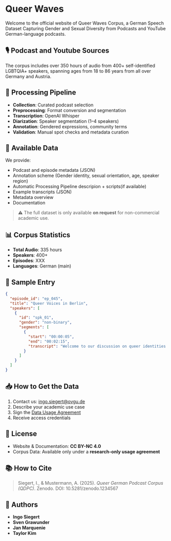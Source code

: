 # Queer Waves

Welcome to the official website of Queer Waves Corpus, a German Speech Dataset Capturing Gender and Sexual Diversity from Podcasts and YouTube
German-language podcasts.

## 🎙️ Podcast and Youtube Sources
The corpus includes over 350 hours of audio from 400+ self-identified LGBTQIA+ speakers, spanning ages from 18 to 86 years from all over Germany and Austria.

## 🔧 Processing Pipeline
- **Collection**: Curated podcast selection
- **Preprocessing**: Format conversion and segmentation
- **Transcription**: OpenAI Whisper
- **Diarization**: Speaker segmentation (1–4 speakers)
- **Annotation**: Gendered expressions, community terms
- **Validation**: Manual spot checks and metadata curation

## 📂 Available Data
We provide:
- Podcast and episode metadata (JSON)
- Annotation scheme (Gender identity, sexual orientation, age, speaker region)
- Automatic Processing Pipeline descripion + scripts(if available)
- Example transcripts (JSON)
- Metadata overview
- Documentation

> ⚠️ The full dataset is only available **on request** for non-commercial academic use.

## 📊 Corpus Statistics
- **Total Audio**: 335 hours
- **Speakers**: 400+
- **Episodes**: XXX
- **Languages**: German (main)

## 📝 Sample Entry
```json
{
  "episode_id": "ep_045",
  "title": "Queer Voices in Berlin",
  "speakers": [
    {
      "id": "spk_01",
      "gender": "non-binary",
      "segments": [
        {
          "start": "00:00:05",
          "end": "00:02:15",
          "transcript": "Welcome to our discussion on queer identities..."
        }
      ]
    }
  ]
}
```

## 📥 How to Get the Data
1. Contact us: [ingo.siegert@ovgu.de](mailto:ingo.siegert@ovgu.de)
2. Describe your academic use case
3. Sign the [Data Usage Agreement](license.html)
4. Receive access credentials

## 📄 License
- Website & Documentation: **CC BY-NC 4.0**
- Corpus Data: Available only under a **research-only usage agreement**

## 📚 How to Cite
> Siegert, I., & Mustermann, A. (2025). *Queer German Podcast Corpus (QDPC)*. Zenodo. DOI: 10.5281/zenodo.1234567

## 👥 Authors
- **Ingo Siegert** 
- **Sven Grawunder**
- **Jan Marquenie** 
- **Taylor Kim**
